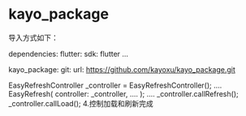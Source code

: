 # kayo_package


导入方式如下：

dependencies:
  flutter:
    sdk: flutter
    ...
   
  kayo_package:
    git:
    url: https://github.com/kayoxu/kayo_package.git

  EasyRefreshController _controller = EasyRefreshController();
  ....
  EasyRefresh(
    controller: _controller,
    ....
  );
  ....
  _controller.callRefresh();
  _controller.callLoad();
4.控制加载和刷新完成
